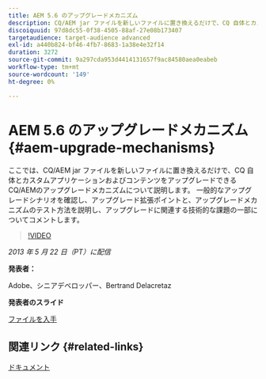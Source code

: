 ```yaml
---
title: AEM 5.6 のアップグレードメカニズム
description: CQ/AEM jar ファイルを新しいファイルに置き換えるだけで、CQ 自体とカスタムアプリケーションおよびコンテンツをアップグレードできる CQ/AEMのアップグレードメカニズムについて説明します。 一般的なアップグレードシナリオを確認し、アップグレード拡張ポイントと、アップグレードメカニズムのテスト方法を説明し、アップグレードに関連する技術的な課題の一部についてコメントします。
discoiquuid: 97d8dc55-0f38-4505-88af-27e08b173407
targetaudience: target-audience advanced
exl-id: a440b824-bf46-4fb7-8683-1a38e4e32f14
duration: 3272
source-git-commit: 9a297cda953d4414131657f9ac84580aea0eabeb
workflow-type: tm+mt
source-wordcount: '149'
ht-degree: 0%

---
```


# AEM 5.6 のアップグレードメカニズム {#aem-upgrade-mechanisms}

ここでは、CQ/AEM jar ファイルを新しいファイルに置き換えるだけで、CQ 自体とカスタムアプリケーションおよびコンテンツをアップグレードできる CQ/AEMのアップグレードメカニズムについて説明します。 一般的なアップグレードシナリオを確認し、アップグレード拡張ポイントと、アップグレードメカニズムのテスト方法を説明し、アップグレードに関連する技術的な課題の一部についてコメントします。

>[!VIDEO](https://video.tv.adobe.com/v/19576/?quality=9)

*2013 年 5 月 22 日（PT）に配信*

**発表者：**

Adobe、シニアデベロッパー、Bertrand Delacretaz

**発表者のスライド**

[ファイルを入手](assets/cqgems-bdelacretaz-cq-upgrades-2013-05-22.pdf)

## 関連リンク {#related-links}

[ドキュメント](https://docs.adobe.com/docs/en/cq/current/deploying/upgrading.html)

<!--
[Get back to the Overview](https://helpx.adobe.com/experience-manager/kt/eseminars/gems/aem-index.html)
-->
